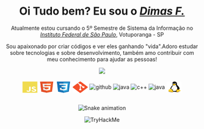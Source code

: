 <div>
        <h1 align="center">Oi Tudo bem? Eu sou o <a href="https://www.linkedin.com/in/dimas7f/"><i>Dimas
                    F.</i></a></h1>
        <p align="center">Atualmente estou cursando o 5º Semestre de Sistema da Informação no <a
                href="https://vtp.ifsp.edu.br/"><i> Instituto Federal de São Paulo</i></a>, Votuporanga - SP
            </a><br> 
        <p align="center">Sou apaixonado por criar códigos e ver eles ganhando "vida".Adoro estudar sobre tecnologias e sobre desenvolvimento, também amo contribuir com meu conhecimento para ajudar as pessoas!</h2>
    </div>
    <div align="center">
        <a href="https://github.com/dimas7git
            <img height="150em"
                src="https://github-readme-stats.vercel.app/api?username=dimas7ferreira&count_private=true&include_all_commits=true&show_icons=true&theme=dracula&hide_border=false&show_owner=true" />
            <img height="150em"
                src="https://github-readme-stats.vercel.app/api/top-langs/?username=dimas7git&theme=dracula&hide_border=false&&layout=compact" />
        </a>
    </div>
    <div align="center" valign="top"><br>
        <img align="center" alt="Js" height="30" width="40"
            src="https://raw.githubusercontent.com/devicons/devicon/master/icons/javascript/javascript-plain.svg">
        <img align="center" alt="HTML" height="30" width="40"
            src="https://raw.githubusercontent.com/devicons/devicon/master/icons/html5/html5-original.svg">
        <img align="center" alt="CSS" height="30" width="40"
            src="https://raw.githubusercontent.com/devicons/devicon/master/icons/css3/css3-original.svg">
        <img align="center" alt="git" height="30" width="40" src="https://raw.githubusercontent.com/devicons/devicon/master/icons/git/git-original.svg">
<img align="center" alt="github" height="35" width="35" src="https://cdn-icons-png.flaticon.com/512/25/25231.png">
        <img align="center" alt="java" height="30" width="40" src="https://www.infoescola.com/wp-content/uploads/2011/03/java.jpg">
        <img align="center" alt="c++" height="30" width="40" src="https://1.bp.blogspot.com/-RV-HrvfYVGg/XThtxkUd0JI/AAAAAAAAVuA/lbH0GXvHbVAS_QhWnB3Cr6C8Fr5Q795LwCLcBGAs/s1600/c%252B%252B.jpg">
        <img align="center" alt="java" height="30" width="40"
            src="https://upload.wikimedia.org/wikipedia/commons/thumb/2/27/PHP-logo.svg/1200px-PHP-logo.svg.png">
        <img align="center" alt="linux" height="30" width="40"
            src="https://raw.githubusercontent.com/devicons/devicon/master/icons/linux/linux-original.svg">
        </div><br>
    <div align="center">
        <a href="https://www.linkedin.com/in/dimas7/" target="_blank"><imgsrc="https://img.shields.io/badge/-LinkedIn-%230077B5?style=for-the-badge&logo=linkedin&logoColor=white" target="_blank"></a>
        <a href="mailto:dimaslimaferreira@gmail.com"><imgsrc="https://img.shields.io/badge/-Gmail-%23333?style=for-the-badge&logo=gmail&logoColor=white" target="_blank"></a>
    </div>
   <div align="center">
                      
  ![Snake animation](https://github.com/dimas7ferreira/ProfileGitHub/blob/output/github-contribution-grid-snake.svg)
   
   <img src="https://tryhackme-badges.s3.amazonaws.com/dimas7ferreira.png" alt="TryHackMe">
</div>
